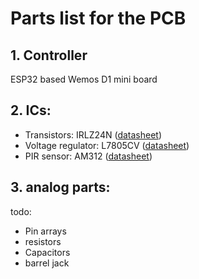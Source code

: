 # Parts list for the PCB

## 1. Controller

ESP32 based Wemos D1 mini board

## 2. ICs:

- Transistors: IRLZ24N ([datasheet](https://www.hestore.hu/prod_getfile.php?id=3876))
- Voltage regulator: L7805CV ([datasheet](https://www.hestore.hu/prod_getfile.php?id=5181))
- PIR sensor: AM312 ([datasheet](https://www.image.micros.com.pl/_dane_techniczne_auto/cz%20am312.pdf))

## 3. analog parts:

todo:
  - Pin arrays
  - resistors
  - Capacitors
  - barrel jack
